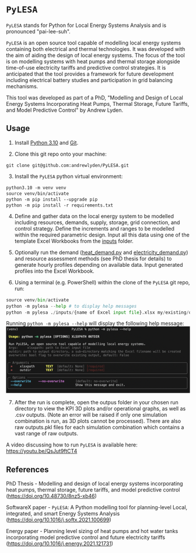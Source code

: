 # `PyLESA`
`PyLESA` stands for Python for Local Energy Systems Analysis and is pronounced "pai-lee-suh".

`PyLESA` is an open source tool capable of modelling local energy systems containing both electrical and thermal technologies. It was developed with the aim of aiding the design of local energy systems. The focus of the tool is on modelling systems with heat pumps and thermal storage alongside time-of-use electricity tariffs and predictive control strategies. It is anticipated that the tool provides a framework for future development including electrical battery studies and participation in grid balancing mechanisms.

This tool was developed as part of a PhD, "Modelling and Design of Local Energy Systems Incorporating Heat Pumps, Thermal Storage, Future  Tariffs, and Model Predictive Control" by Andrew Lyden.

## Usage

1. Install [Python 3.10](https://www.python.org/downloads/) and [Git](https://git-scm.com/).

2. Clone this git repo onto your machine:
```
git clone git@github.com:andrewlyden/PyLESA.git
```

3. Install the `PyLESA` python virtual environment:
```
python3.10 -m venv venv
source venv/bin/activate
python -m pip install --upgrade pip
python -m pip install -r requirements.txt
```

4. Define and gather data on the local energy system to be modelled including resources, demands, supply, storage, grid connection, and control strategy. Define the increments and ranges to be modelled within the required parametric design. Input all this data using one of the template Excel Workbooks from the [inputs](./inputs) folder.

5. Optionally run the demand ([heat_demand.py](./pylesa/demand/heat_demand.py) and [electricity_demand.py](./pylesa/demand/electricity_demand.py)) and resource assessment methods (see PhD thesis for details) to generate hourly profiles depending on available data. Input generated profiles into the Excel Workbook.

6. Using a terminal (e.g. PowerShell) within the clone of the `PyLESA` git repo, run:

```python
source venv/bin/activate
python -m pylesa --help # to display help messages
python -m pylesa ./inputs/{name of Excel input file}.xlsx my/existing/output/directory --overwrite
```

Running `python -m pylesa --help` will display the following help message:
![pylesa usage](./img/pylesa_usage.png)

7. After the run is complete, open the outpus folder in your chosen run directory to view the KPI 3D plots and/or operational graphs, as well as .csv outputs. (Note an error will be raised if only one simulation combination is run, as 3D plots cannot be processed). There are also raw outputs.pkl files for each simulation combination which contains a vast range of raw outputs.

A video discussing how to run `PyLESA` is available here: https://youtu.be/QsJut9ftCT4

## References

PhD Thesis - Modelling and design of local energy systems incorporating heat pumps, thermal storage, future tariffs, and model predictive control (https://doi.org/10.48730/8nz5-xb46)

SoftwareX paper - `PyLESA`: A Python modelling tool for planning-level Local, integrated, and smart Energy Systems Analysis (https://doi.org/10.1016/j.softx.2021.100699)

Energy paper - Planning level sizing of heat pumps and hot water tanks incorporating model predictive control and future electricity tariffs (https://doi.org/10.1016/j.energy.2021.121731)
